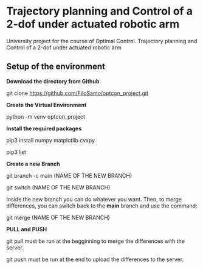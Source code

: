 # Trajectory planning and Control of a 2-dof under actuated robotic arm


University project for the course of Optimal Control. Trajectory planning and Control of 
a 2-dof under actuated robotic arm


## Setup of the environment

**Download the directory from Github**

git clone https://github.com/FiloSamo/optcon_project.git

**Create the Virtual Environment**

python -m venv optcon_project

**Install the required packages**

pip3 install numpy matplotlib cvxpy

pip3 list

**Create a new Branch**

git branch -c main (NAME OF THE NEW BRANCH)

git switch (NAME OF THE NEW BRANCH)

Inside the new branch you can do whatever you want. Then, to merge differences, you can switch back to the **main** branch and use the command:

git merge (NAME OF THE NEW BRANCH)

**PULL and PUSH**

git pull must be run at the begginning to merge the differences with the server.

git push must be run at the end to upload the differences to the server.
